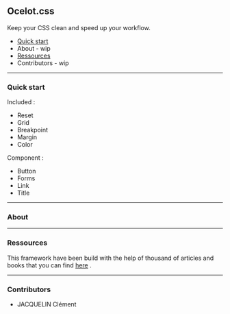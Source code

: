 ## Ocelot.css

Keep your CSS clean and speed up your workflow.

* [Quick start](#quick-start)
* About - wip
* [Ressources](/doc/ressources.md)
* Contributors - wip

---

### Quick start




Included :
- Reset
- Grid
- Breakpoint
- Margin
- Color

Component :
- Button
- Forms
- Link
- Title

---

### About

---

### Ressources

This framework have been build with the help of thousand of articles and books that you can find [here](#) .

---

### Contributors

- JACQUELIN Clément
